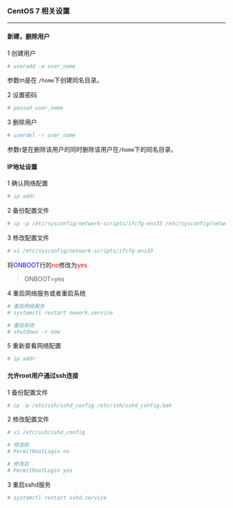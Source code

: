 ### CentOS 7 相关设置
***

#### 新建，删除用户

1 创建用户
``` sh
# useradd -m user_name
```
参数m是在 `/home`下创建同名目录。

2 设置密码
``` sh
# passwd user_name
```

3 删除用户
``` sh
# userdel -r user_name
```
参数r是在删除该用户的同时删除该用户在`/home`下的同名目录。

#### IP地址设置

1 确认网络配置
``` sh
# ip addr
```

2 备份配置文件
``` sh
# cp -p /etc/sysconfig/network-scripts/ifcfg-ens33 /etc/sysconfig/network-scripts/ifcfg-ens33.bak
```

3 修改配置文件
``` sh
# vi /etc/sysconfig/network-scripts/ifcfg-ens33
```
将<font color="blue">ONBOOT</font>行的<font color="red">no</font>修改为<font color="red">yes</font>
> ONBOOT=yes

4 重启网络服务或者重启系统
``` sh
# 重启网络服务
# systemctl restart nework.service
```

``` sh
# 重启系统
# shutdown -r now
```

5 重新查看网络配置
``` sh
# ip addr
```

#### 允许root用户通过ssh连接

1 备份配置文件
``` sh
# cp -p /etc/ssh/sshd_config /etc/ssh/sshd_config.bak
```

2 修改配置文件
``` sh
# vi /etc/ssh/sshd_config

# 修改前
# PermitRootLogin no

# 修改后
# PermitRootLogin yes
```

3 重启sshd服务
``` sh
# systemctl restart sshd.service
```


